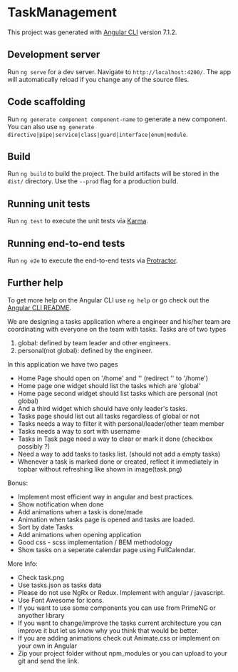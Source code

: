 # TaskManagement

This project was generated with [Angular CLI](https://github.com/angular/angular-cli) version 7.1.2.

## Development server

Run `ng serve` for a dev server. Navigate to `http://localhost:4200/`. The app will automatically reload if you change any of the source files.

## Code scaffolding

Run `ng generate component component-name` to generate a new component. You can also use `ng generate directive|pipe|service|class|guard|interface|enum|module`.

## Build

Run `ng build` to build the project. The build artifacts will be stored in the `dist/` directory. Use the `--prod` flag for a production build.

## Running unit tests

Run `ng test` to execute the unit tests via [Karma](https://karma-runner.github.io).

## Running end-to-end tests

Run `ng e2e` to execute the end-to-end tests via [Protractor](http://www.protractortest.org/).

## Further help

To get more help on the Angular CLI use `ng help` or go check out the [Angular CLI README](https://github.com/angular/angular-cli/blob/master/README.md).


We are designing a tasks application where a engineer and his/her team are coordinating 
with everyone on the team  with tasks. Tasks are of two types 

1. global: defined by team leader and other engineers.
2. personal(not global): defined by the engineer.

In this application we have two pages
 
- Home Page should open on '/home' and '' (redirect '' to '/home')
- Home page one widget should list the tasks which are 'global'
- Home page second widget should list tasks which are personal (not global)
- And a third widget which should have only leader's tasks.
- Tasks page should list out all tasks regardless of global or not
- Tasks needs a way to filter it with personal/leader/other team member
- Tasks needs a way to sort with username
- Tasks in Task page need a way to clear or mark it done (checkbox possibly ?)
- Need a way to add tasks to tasks list. (should not add a empty tasks)
- Whenever a task is marked done or created, reflect it immediately in topbar without refreshing like shown in image(task.png)

Bonus:
- Implement most efficient way in angular and best practices.
- Show notification when done
- Add animations when a task is done/made
- Animation when tasks page is opened and tasks are loaded.
- Sort by date Tasks
- Add animations when opening application
- Good css - scss implementation / BEM methodology
- Show tasks on a seperate calendar page using FullCalendar.

More Info:
- Check task.png
- Use tasks.json as tasks data
- Please do not use NgRx or Redux. Implement with angular / javascript.
- Use Font Awesome for icons.
- If you want to use some components you can use from PrimeNG or anyother library 
- If you want to change/improve the tasks current architecture you can improve it but let us know why you think that would be better.
- If you are adding animations check out Animate.css or implement on your own in Angular
- Zip your project folder without npm_modules or you can upload to your git and send the link.